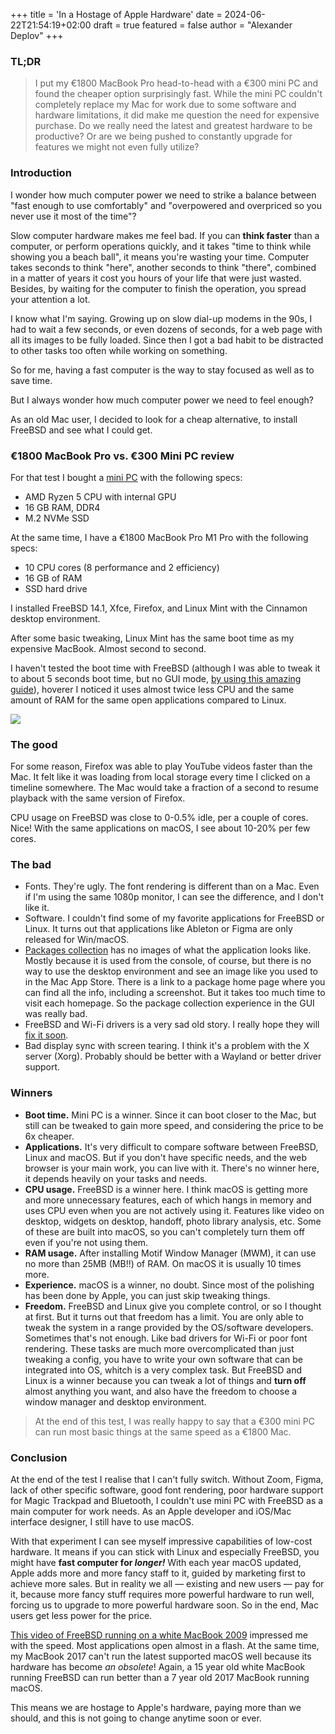 +++
title = 'In a Hostage of Apple Hardware'
date = 2024-06-22T21:54:19+02:00
draft = true
featured = false
author = "Alexander Deplov"
+++

### TL;DR

> I put my €1800 MacBook Pro head-to-head with a €300 mini PC and found the cheaper option surprisingly fast. While the mini PC couldn't completely replace my Mac for work due to some software and hardware limitations, it did make me question the need for expensive purchase. Do we really need the latest and greatest hardware to be productive? Or are we being pushed to constantly upgrade for features we might not even fully utilize?

### Introduction

I wonder how much computer power we need to strike a balance between "fast enough to use comfortably" and "overpowered and overpriced so you never use it most of the time"?

Slow computer hardware makes me feel bad. If you can **think faster** than a computer, or perform operations quickly, and it takes "time to think while showing you a beach ball", it means you're wasting your time. Computer takes seconds to think "here", another seconds to think "there", combined in a matter of years it cost you hours of your life that were just wasted. Besides, by waiting for the computer to finish the operation, you spread your attention a lot. 

I know what I'm saying. Growing up on slow dial-up modems in the 90s, I had to wait a few seconds, or even dozens of seconds, for a web page with all its images to be fully loaded. Since then I got a bad habit to be distracted to other tasks too often while working on something. 

So for me, having a fast computer is the way to stay focused as well as to save time. 

But I always wonder how much computer power we need to feel enough?

As an old Mac user, I decided to look for a cheap alternative, to install FreeBSD and see what I could get. 

### €1800 MacBook Pro vs. €300 Mini PC review

For that test I bought a [mini PC](https://www.amazon.de/-/en/Beelink-Radeon-Graphics-Desktop-Computer/dp/B09HGMV1ZN/?_encoding=UTF8&pd_rd_w=zmrw1&content-id=amzn1.sym.ff5a60b1-4d45-43d1-be95-6031008f0082&pf_rd_p=ff5a60b1-4d45-43d1-be95-6031008f0082&pf_rd_r=6FGNCXGQ0TYZ17AD6D5F&pd_rd_wg=XaOMh&pd_rd_r=941f947a-76ba-4d28-9921-5b75b2573fc2&ref_=pd_hp_d_atf_dealz_sv_t3)
with the following specs:
- AMD Ryzen 5 CPU with internal GPU
- 16 GB RAM, DDR4
- M.2 NVMe SSD

At the same time, I have a €1800 MacBook Pro M1 Pro 
with the following specs:
- 10 CPU cores (8 performance and 2 efficiency)
- 16 GB of RAM
- SSD hard drive

I installed FreeBSD 14.1, Xfce, Firefox, and Linux Mint with the Cinnamon desktop environment. 

After some basic tweaking, Linux Mint has the same boot time as my expensive MacBook. Almost second to second.

I haven't tested the boot time with FreeBSD (although I was able to tweak it to about 5 seconds boot time, but no GUI mode, [by using this amazing guide](https://vermaden.wordpress.com/2018/03/29/freebsd-desktop-part-1-simplified-boot/)), hoverer I noticed it uses almost twice less CPU and the same amount of RAM for the same open applications compared to Linux.  

![](images/1.jpg)

### The good

For some reason, Firefox was able to play YouTube videos faster than the Mac. It felt like it was loading from local storage every time I clicked on a timeline somewhere. The Mac would take a fraction of a second to resume playback with the same version of Firefox.

CPU usage on FreeBSD was close to 0-0.5% idle, per a couple of cores. Nice! With the same applications on macOS, I see about 10-20% per few cores. 

### The bad 

- Fonts. They're ugly. The font rendering is different than on a Mac. Even if I'm using the same 1080p monitor, I can see the difference, and I don't like it. 
- Software. I couldn't find some of my favorite applications for FreeBSD or Linux. It turns out that applications like Ableton or Figma are only released for Win/macOS. 
- [Packages collection](https://ports.freebsd.org/cgi/ports.cgi) has no images of what the application looks like. Mostly because it is used from the console, of course, but there is no way to use the desktop environment and see an image like you used to in the Mac App Store. There is a link to a package home page where you can find all the info, including a screenshot. But it takes too much time to visit each homepage. So the package collection experience in the GUI was really bad. 
- FreeBSD and Wi-Fi drivers is a very sad old story. I really hope they will [fix it soon](https://freebsdfoundation.org/blog/improving-and-debugging-freebsds-intel-wi-fi-support-cheng-cuis-key-role-in-the-iwlwifi-project/).
- Bad display sync with screen tearing. I think it's a problem with the X server (Xorg). Probably should be better with a Wayland or better driver support. 

### Winners

- **Boot time.** Mini PC is a winner. Since it can boot closer to the Mac, but still can be tweaked to gain more speed, and considering the price to be 6x cheaper. 
- **Applications.** It's very difficult to compare software between FreeBSD, Linux and macOS. But if you don't have specific needs, and the web browser is your main work, you can live with it. There's no winner here, it depends heavily on your tasks and needs.
- **CPU usage.** FreeBSD is a winner here. I think macOS is getting more and more unnecessary features, each of which hangs in memory and uses CPU even when you are not actively using it. Features like video on desktop, widgets on desktop, handoff, photo library analysis, etc. Some of these are built into macOS, so you can't completely turn them off even if you're not using them. 
- **RAM usage.** After installing Motif Window Manager (MWM), it can use no more than 25MB (MB!!) of RAM. On macOS it is usually 10 times more. 
- **Experience.** macOS is a winner, no doubt. Since most of the polishing has been done by Apple, you can just skip tweaking things. 
- **Freedom.** FreeBSD and Linux give you complete control, or so I thought at first. But it turns out that freedom has a limit. You are only able to tweak the system in a range provided by the OS/software developers. Sometimes that's not enough. Like bad drivers for Wi-Fi or poor font rendering. These tasks are much more overcomplicated than just tweaking a config, you have to write your own software that can be integrated into OS, whitch is a very complex task. But FreeBSD and Linux is a winner because you can tweak a lot of things and **turn off** almost anything you want, and also have the freedom to choose a window manager and desktop environment. 

> At the end of this test, I was really happy to say that a €300 mini PC can run most basic things at the same speed as a €1800 Mac. 

### Conclusion 

At the end of the test I realise that I can't fully switch. Without Zoom, Figma, lack of other specific software, good font rendering, poor hardware support for Magic Trackpad and Bluetooth, I couldn't use mini PC with FreeBSD as a main computer for work needs. As an Apple developer and iOS/Mac interface designer, I still have to use macOS. 

With that experiment I can see myself impressive capabilities of low-cost hardware. It means if you can stick with Linux and especially FreeBSD, you might have **fast computer for *longer!*** With each year macOS updated, Apple adds more and more fancy staff to it, guided by marketing first to achieve more sales. But in reality we all — existing and new users — pay for it, because more fancy stuff requires more powerful hardware to run well, forcing us to upgrade to more powerful hardware soon. So in the end, Mac users get less power for the price.

[This video of FreeBSD running on a white MacBook 2009](https://www.youtube.com/watch?v=3scLHnwwgn0) impressed me with the speed. Most applications open almost in a flash. At the same time, my MacBook 2017 can't run the latest supported macOS well because its hardware has become *an obsolete*! Again, a 15 year old white MacBook running FreeBSD can run better than a 7 year old 2017 MacBook running macOS. 

This means we are hostage to Apple's hardware, paying more than we should, and this is not going to change anytime soon or ever.